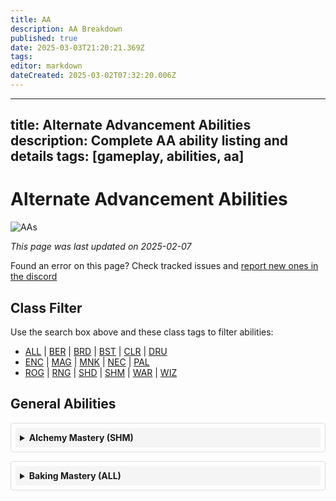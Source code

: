 ```yaml
---
title: AA
description: AA Breakdown
published: true
date: 2025-03-03T21:20:21.369Z
tags: 
editor: markdown
dateCreated: 2025-03-02T07:32:20.006Z
---
```


---
title: Alternate Advancement Abilities
description: Complete AA ability listing and details
tags: [gameplay, abilities, aa]
---

# Alternate Advancement Abilities

![AAs](/images/classes.webp)

*This page was last updated on 2025-02-07*

Found an error on this page? Check tracked issues and [report new ones in the discord](https://discord.com/channels/1204418766318862356/1307325765636980736/1307325765636980736)

## Class Filter

Use the search box above and these class tags to filter abilities:
- [ALL](/t/all) | [BER](/t/ber) | [BRD](/t/brd) | [BST](/t/bst) | [CLR](/t/clr) | [DRU](/t/dru)
- [ENC](/t/enc) | [MAG](/t/mag) | [MNK](/t/mnk) | [NEC](/t/nec) | [PAL](/t/pal)
- [ROG](/t/rog) | [RNG](/t/rng) | [SHD](/t/shd) | [SHM](/t/shm) | [WAR](/t/war) | [WIZ](/t/wiz)

## General Abilities

<details class="aa-detail" data-classes="SHM">
<summary>Alchemy Mastery (SHM)</summary>

This ability reduces your chances of failing alchemy combinations by 10, 25, and 50 percent.

**Ability ID:** 49  
**Total Cost:** 18 AA points  
**Ranks:** 3

- Rank 1 (ID 150) - 3 AA points
  - Effect: Reduce alchemy fail chance by 10%
  - Ratio: 3.33
- Rank 2 (ID 151) - 6 AA points
  - Effect: Reduce alchemy fail chance by 25%
  - Ratio: 2.50
- Rank 3 (ID 152) - 9 AA points
  - Effect: Reduce alchemy fail chance by 50%
  - Ratio: 2.78
</details>

<details class="aa-detail" data-classes="ALL">
<summary>Baking Mastery (ALL)</summary>

This ability reduces the chance of failing baking combinations by 10, 25, and 50 percent.

**Ability ID:** 325  
**Total Cost:** 18 AA points  
**Ranks:** 3

- Rank 1 (ID 982) - 3 AA points
  - Effect: Reduce baking fail chance by 10%
  - Ratio: 3.33
- Rank 2 (ID 983) - 6 AA points
  - Effect: Reduce baking fail chance by 25%
  - Ratio: 2.50
- Rank 3 (ID 984) - 9 AA points
  - Effect: Reduce baking fail chance by 50%
  - Ratio: 2.78
</details>

<style>
.aa-detail {
    margin: 1em 0;
    padding: 0.5em;
    border: 1px solid #ddd;
    border-radius: 4px;
}

.aa-detail summary {
    font-weight: bold;
    cursor: pointer;
    padding: 0.5em;
    background: #f5f5f5;
    border-radius: 3px;
}

.aa-detail summary:hover {
    background: #e9e9e9;
}

.aa-detail > div {
    padding: 1em;
}
</style> 